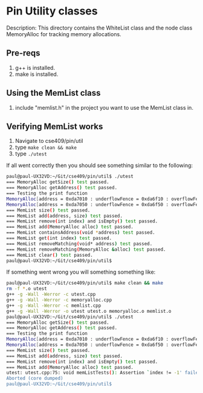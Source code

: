 # Pin Utility classes
Description: This directory contains the WhiteList class and the node class MemoryAlloc for tracking memory allocations.

## Pre-reqs
1. g++ is installed.
2. make is installed.

## Using the MemList class
1. include "memlist.h" in the project you want to use the MemList class in.

## Verifying MemList works
1. Navigate to cse409/pin/util
2. type ``` make clean && make ```
3. type ``` ./utest ```

If all went correctly then you should see something similar to the following:

```bash
paul@paul-UX32VD:~/Git/cse409/pin/util$ ./utest 
=== MemoryAlloc getSize() test passed.
=== MemoryAlloc getAddress() test passed.
=== Testing the print function
MemoryAlloc[address = 0xda7010 : underflowFence = 0xda6f10 : overflowFence = 0xda7048 : userSize = 56 : fenceSize = 256 : totalSize = 568]
MemoryAlloc[address = 0xda7050 : underflowFence = 0xda6f50 : overflowFence = 0xda70b6 : userSize = 102 : fenceSize = 256 : totalSize = 614]
=== MemList size() test passed.
=== MemList add(address, size) test passed.
=== MemList remove(int index) and isEmpty() test passed.
=== MemList add(MemoryAlloc alloc) test passed.
=== MemList containsAddress(void *address) test passed.
=== MemList get(int index) test passed.
=== MemList removeMatching(void* address) test passed.
=== MemList removeMatching(MemoryAlloc &alloc) test passed.
=== MemList clear() test passed.
paul@paul-UX32VD:~/Git/cse409/pin/util$ 
```

If something went wrong you will something something like:
```bash
paul@paul-UX32VD:~/Git/cse409/pin/util$ make clean && make
rm -f *.o utest
g++ -g -Wall -Werror -c utest.cpp
g++ -g -Wall -Werror -c memoryalloc.cpp
g++ -g -Wall -Werror -c memlist.cpp	
g++ -g -Wall -Werror -o utest utest.o memoryalloc.o memlist.o
paul@paul-UX32VD:~/Git/cse409/pin/util$ ./utest 
=== MemoryAlloc getSize() test passed.
=== MemoryAlloc getAddress() test passed.
=== Testing the print function
MemoryAlloc[address = 0xda7010 : underflowFence = 0xda6f10 : overflowFence = 0xda7048 : userSize = 56 : fenceSize = 256 : totalSize = 568]
MemoryAlloc[address = 0xda7050 : underflowFence = 0xda6f50 : overflowFence = 0xda70b6 : userSize = 102 : fenceSize = 256 : totalSize = 614]
=== MemList size() test passed.
=== MemList add(address, size) test passed.
=== MemList remove(int index) and isEmpty() test passed.
=== MemList add(MemoryAlloc alloc) test passed.
utest: utest.cpp:75: void memListTests(): Assertion `index != -1' failed.
Aborted (core dumped)
paul@paul-UX32VD:~/Git/cse409/pin/util$ 
```
